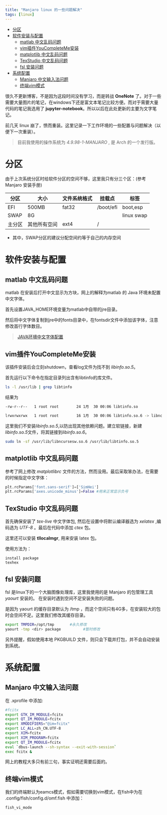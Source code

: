 ```yaml
---
title: "Manjaro linux 的一些问题解决" 
tags: [linux]
---
```

- [分区](#)
- [软件安装与配置](#)
    - [matlab 中文乱码问题](#matlab)
    - [vim插件YouCompleteMe安装](#vimyoucompleteme)
    - [matplotlib 中文乱码问题](#matplotlib)
    - [TexStudio 中文乱码问题](#texstudio)
    - [fsl 安装问题](#fsl)
- [系统配置](#)
    - [Manjaro 中文输入法问题](#manjaro)
    - [终端vim模式](#vim)

很久不更新博客，不是因为这段时间没有学习，而是转战 **OneNote** 了。对于一些需要大量图片的笔记，在windows下还是富文本笔记比较方便。而对于需要大量代码的笔记我选用了 **jupyter-notebook**。所以以后在此处更新的主要为文字笔记。

前几天 linux 崩了，愤而重装。这里记录一下工作环境的一些配置与问题解决（以便下一次重装）。

> 目前我使用的操作系统为 *4.9.98-1-MANJARO* , 是 Arch 的一个发行版。

# 分区
由于上次系统分区时给软件分区的空间不够，这里我只有分三个区：(参考 Manjaro 安装手册)

| 分区   | 大小         | 文件系统格式 | 挂载点    | 标签       |
| ------ | ------------ | ------------ | --------- | ---------- |
| EFI    | 500MB        | fat32        | /boot/efi | boot,esp   |
| SWAP   | 8G           |              |           | linux swap |
| 主分区 | 其他所有空间 | ext4         | /         |            |

* 其中，SWAP分区的建议分配空间约等于自己的内存空间

# 软件安装与配置

## matlab 中文乱码问题
matlab 在安装后打开中文显示为方块，网上的解释为matlab 的 Java 环境未配置中文字体。

首先设置JAVA_HOME环境变量为matlab中自带的jre目录。

然后将中文字体复制到jre中的fonts目录中，在fontsdir文件中添加该字体，注意修改首行字体数目。


> [JAVA环境中文字体配置](linux-wiki.cn/wiki/配置JAVA程序字体)

## vim插件YouCompleteMe安装

该插件安装后会立刻shutdown，查看log文件为找不到 *libinfo.so.5*。

首先运行以下命令在指定目录列出含有libtinfo的库文件。

```bash
ls -l /usr/lib | grep libtinfo
```
结果为

```bash
-rw-r--r--   1 root root        24 1月  30 00:06 libtinfo.so

lrwxrwxrwx   1 root root        16 1月  30 00:06 libtinfo.so.6 -> libncursesw.so.6
```

这里我们不安装*libinfo.so.5*,以防出现其他依赖问题。建立软链接，新建*libinfo.so.5*文件，将其链接到*libinfo.so.6*。

```bash
sudo ln -sf /usr/lib/libncursesw.so.6 /usr/lib/libtinfo.so.5
```

## matplotlib 中文乱码问题

参考了网上修改 *matplotlibrc* 文件的方法，然而没用。最后采取笨办法，在需要的时候指定中文字体：

```python
plt.rcParams['font.sans-serif']=['SimHei']
plt.rcParams['axes.unicode_minus']=False #用来正常显示负号
```

## TexStudio 中文乱码问题

首先确保安装了 *tex-live* 中文字体包, 然后在设置中将默认编译器选为 *xelatex* ,编码选为 *UTF-8* 。最后在代码中添加 *ctex* 包。

这里还可以安装 **tllocalmgr**, 用来安装 latex 包。

使用方法为：

```
install package
texhex
```

## fsl 安装问题
fsl 是linux下的一个大脑图像处理库，这里我使用的是 Manjaro 的包管理工具 *yaourt* 安装的。
在安装时遇到空间不足安装失败的问题。

是因为 yaourt 的缓存目录默认为 /tmp ，而这个空间只有4G多，在安装较大的包时会空间不足。这里我们修改其缓存目录。

```bash
export TMPDIR=/opt/tmp       #永久修改
yaourt -tmp <dir> package          #暂时修改
```

另外提醒，假如使用本地 PKGBUILD 文件，则只会下载并打包，并不会自动安装到系统。

# 系统配置

## Manjaro 中文输入法问题

在 .xprofile  中添加:

```bash
#fcitx
export GTK_IM_MODULE=fcitx
export QT_IM_MODULE=fcitx
export XMODIFIERS="@im=fcitx"
export LC_ALL=zh_CN.UTF-8
export XIM=fcitx  
export XIM_PROGRAM=fcitx
export QT_IM_MODULE=fcitx
eval `dbus-launch --sh-syntax --exit-with-session`
exec fcitx &

```

网上的教程大多只有前三句，事实证明还需要后面的。

## 终端vim模式
我们的终端默认为eamcs模式，假如需要切换到vim模式，在fish中为在  .config/fish/config.d/omf.fish  中添加：

```
fish_vi_mode
```

